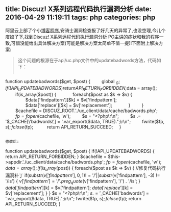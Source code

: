 title: Discuz! X系列远程代码执行漏洞分析
date: 2016-04-29 11:19:11
tags: php
categories: php
---

阿里云上部了个小[博客程序](http://bovod.org),安骑士漏洞检查报了好几天的异常了,也没空理,今儿个度娘了下,找到[Discuz! X系列远程代码执行漏洞分析](http://drops.wooyun.org/papers/7830)
PO主讲的症状和我的程序一致,可惜没能给出具体解决方案(可能是解决方案太简单不值一提)!下面附上解决方案:

>这个问题的根源在于api/uc.php文件中的updatebadwords方法，代码如下：
>```
function updatebadwords($get, $post) {
        global $_G;
 
        if(!API_UPDATEBADWORDS) {
            return API_RETURN_FORBIDDEN;
        }
 
        $data = array();
        if(is_array($post)) {
            foreach($post as $k => $v) {
                $data['findpattern'][$k] = $v['findpattern'];
                $data['replace'][$k] = $v['replacement'];
            }
        }
        $cachefile = DISCUZ_ROOT.'./uc_client/data/cache/badwords.php';
        $fp = fopen($cachefile, 'w');
        $s = "<?php\r\n";
        $s .= '$_CACHE[\'badwords\'] = '.var_export($data, TRUE).";\r\n";
        fwrite($fp, $s);
        fclose($fp);
 
        return API_RETURN_SUCCEED;
    }
```

修改后:

```
function updatebadwords($get, $post) {
		if(!API_UPDATEBADWORDS) {
			return API_RETURN_FORBIDDEN;
		}
		$cachefile = $this->appdir.'./uc_client/data/cache/badwords.php';
		$fp = fopen($cachefile, 'w');
		$data = array();
		if(is_array($post)) {
			foreach($post as $k => $v) {
				//修复代码执行漏洞补丁
				if(substr($v['findpattern'], 0, 1) != '/' || substr($v['findpattern'], -3) != '/is') {
					$v['findpattern'] = '/' . preg_quote($v['findpattern'], '/') . '/is';
				}
				$data['findpattern'][$k] = $v['findpattern'];
				$data['replace'][$k] = $v['replacement'];
			}
		}
		$s = "<?php\r\n";
		$s .= '$_CACHE[\'badwords\'] = '.var_export($data, TRUE).";\r\n";
		fwrite($fp, $s);
		fclose($fp);
		return API_RETURN_SUCCEED;
	}
```
